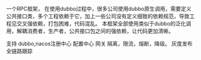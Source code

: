 一个RPC框架，
在使用dubbo过程中，很多公司使用dubbo原生调用，需要定义公共接口类，多个工程依赖于它，加上一些公司没有定义细致的依赖规范，导致工程见交叉强依赖，打包困难，代码混乱。
本框架全部使用类似于dubbo的泛化调用，解耦消费者，生产者，公共接口包之间的强依赖，让代码更加清晰。

支持
    dubbo,nacos注册中心
    配置中心
    网关
    隔离，限流，熔断，降级。
    灰度发布
    全链路跟踪
